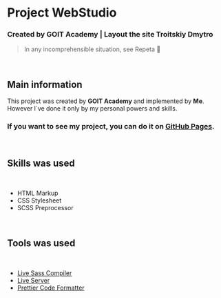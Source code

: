 # Project WebStudio
### Created by GOIT Academy | Layout the site Troitskiy Dmytro
> In any incomprehensible situation, see Repeta  🤣

<br/>

## Main information

This project was created by **GOIT Academy** and 
implemented by **Me**. <br/> 
However I`ve done it only by my personal powers and skills.

### If you want to see my project, you can do it on [GitHub Pages](1).

<br>

## Skills was used

<br>

- HTML Markup
- CSS Stylesheet
- SCSS Preprocessor

<br>

## Tools was used

<br>

- [Live Sass Compiler](https://marketplace.visualstudio.com/items?itemName=ritwickdey.live-sass)
- [Live Server](https://marketplace.visualstudio.com/items?itemName=ritwickdey.LiveServer)
- [Prettier Code Formatter](https://marketplace.visualstudio.com/items?itemName=esbenp.prettier-vscode)

[1]: (https://codewarrior94.github.io/goit-markup-hw-08/)
